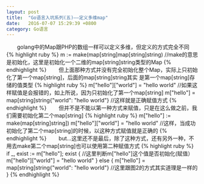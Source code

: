 ```yaml
---
layout: post
title:  "Go语言入坑系列(五)——定义多维map"
date:   2016-07-07 15:29:39 +0800
category: Go语言
---
```

<p>
　　golang中的Map跟PHP的数组一样可以定义多维，但定义的方式完全不同
{% highlight ruby %}
    m := make(map[string]map[string]string)  //make的意思是初始化，这里是初始化一个二维的map[string]string类型的Map
{% endhighlight %}
　　但上面那种方式并没有完全初始化整个Map，实际上只初始化了第一个map[string]，后面的map[string]string其实
是第一个map[string]存储的值类型
{% highlight ruby %}
    m["hello"]["world"] = "hello world"  //如果这样赋值是会报错的，如上所说，因为只初始化了第一个map[string]
    m["hello"] = map[string]string{"world": "hello world"}  //这样就是正确赋值方式
{% endhighlight %}
　　但并不是不能以第一种方式来赋值，只是在这么做之前，我们需要初始化第二个map[string]
{% highlight ruby %}
    m["hello"] := make(map[string]string])
    m["hello"]["world"] = "hello world"  //这样，当成功初始化了第二个map[string]的时候，以这种方式赋值就是正确的
{% endhighlight %}
　　but...这里还不是最后，除了这种方式，还有另外一种，不用去make第二个map[string]也可以使用第二种赋值方式
{% highlight ruby %}
    if _, exist := m["hello"]; exist { //这里判断m["hello"]这个值是否初始化(赋值）
        m["hello"]["world"] = "hello world"
    } else {
        m["hello"] = map[string]string{"world": "hello world"}  //这里跟图2的方式其实道理是一样的
    }
{% endhighlight %}
</p>